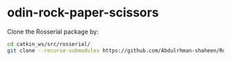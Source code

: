 # odin-rock-paper-scissors
Clone the Rosserial package by:
```bash
cd catkin_ws/src/rosserial/
git clone --recurse-submodules https://github.com/Abdulrhman-shaheen/Rootic-Arm-V-2.0.git
```

